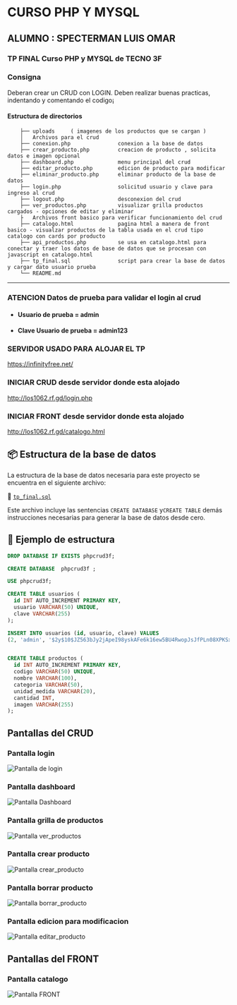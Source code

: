 #  CURSO PHP Y MYSQL
## ALUMNO : SPECTERMAN LUIS OMAR

### TP FINAL Curso PHP y MYSQL de TECNO 3F 

### Consigna
Deberan crear un CRUD con LOGIN.
Deben realizar buenas practicas, indentando y comentando el
codigo¡

#### Estructura de directorios
``` tree
    ├── uploads     ( imagenes de los productos que se cargan )
    │   Archivos para el crud   
    ├── conexion.php               conexion a la base de datos
    ├── crear_producto.php         creacion de producto , solicita datos e imagen opcional
    ├── dashboard.php              menu principal del crud
    ├── editar_producto.php        edicion de producto para modificar 
    ├── eliminar_producto.php      eliminar producto de la base de datos 
    ├── login.php                  solicitud usuario y clave para ingreso al crud
    ├── logout.php                 desconexion del crud
    ├── ver_productos.php          visualizar grilla productos cargados - opciones de editar y eliminar  
    ├   Archivos front basico para verificar funcionamiento del crud
    ├── catalogo.html              pagina html a manera de front basico - visualzar productos de la tabla usada en el crud tipo catalogo con cards por producto
    ├── api_productos.php          se usa en catalogo.html para conectar y traer los datos de base de datos que se procesan con javascript en catalogo.html
    ├── tp_final.sql               script para crear la base de datos y cargar dato usuario prueba
    └── README.md
```

---
### ATENCION Datos de prueba para validar el login al crud
  - #### Usuario de prueba        = admin
  - #### Clave Usuario de prueba  = admin123

### SERVIDOR USADO PARA ALOJAR EL TP
https://infinityfree.net/ 

### INICIAR CRUD desde servidor donde esta alojado   
http://los1062.rf.gd/login.php

### INICIAR FRONT desde servidor donde esta alojado  
http://los1062.rf.gd/catalogo.html

## 📦 Estructura de la base de datos

La estructura de la base de datos necesaria para este proyecto se encuentra en el siguiente archivo:

📁 [`tp_final.sql`](tp_final.sql)

Este archivo incluye las sentencias `CREATE DATABASE` y`CREATE TABLE`  demás instrucciones necesarias para generar la base de datos desde cero.

## 🧱 Ejemplo de estructura

```sql
DROP DATABASE IF EXISTS phpcrud3f;

CREATE DATABASE  phpcrud3f ;

USE phpcrud3f;

CREATE TABLE usuarios (
  id INT AUTO_INCREMENT PRIMARY KEY,
  usuario VARCHAR(50) UNIQUE,
  clave VARCHAR(255)
);

INSERT INTO usuarios (id, usuario, clave) VALUES
(2, 'admin', '$2y$10$JZ563bJy2jApeI98yskAFe6k16ew5BU4RwopJsJfPLn08XPKSxIru');


CREATE TABLE productos (
  id INT AUTO_INCREMENT PRIMARY KEY,
  codigo VARCHAR(50) UNIQUE,
  nombre VARCHAR(100),
  categoria VARCHAR(50),
  unidad_medida VARCHAR(20),
  cantidad INT,
  imagen VARCHAR(255)
);
```
## Pantallas del CRUD
### Pantalla login
![Pantalla de login](imagenes/login.jpg)

### Pantalla dashboard
![Pantalla Dashboard](imagenes/dashboard.jpg)

### Pantalla grilla de productos
![Pantalla ver_productos](imagenes/ver_productos.jpg)

### Pantalla crear producto
![Pantalla crear_producto](imagenes/crear_producto.jpg)

### Pantalla borrar producto
![Pantalla borrar_producto](imagenes/elimninar_producto.jpg)

### Pantalla edicion para modificacion
![Pantalla editar_producto](imagenes/editar_producto.jpg)


## Pantallas del FRONT 
### Pantalla catalogo
![Pantalla FRONT](imagenes/FRONT.jpg)



